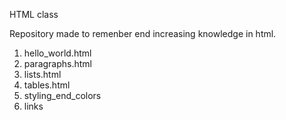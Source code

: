 HTML class

Repository made to remenber end increasing knowledge in html.

1) hello_world.html
2) paragraphs.html
3) lists.html
4) tables.html
5) styling_end_colors
6) links